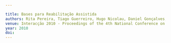 ---
title: Bases para Reabilitação Assistida
authors: Rita Pereira, Tiago Guerreiro, Hugo Nicolau, Daniel Gonçalves, Joaquim Jorge
venue: Interacção 2010 - Proceedings of the 4th National Conference on Human-Computer Interaction. Aveiro, Portugal, October, 2010
year: 2010
doi: 
---

